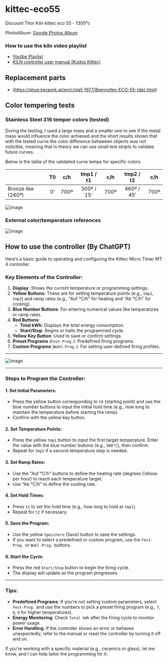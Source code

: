 # kittec-eco55
Discount Thor Kiln kittec eco 55 - 1300°c

PhotoAlbum: [Google Photos Album](https://photos.app.goo.gl/oatt2EmMtDsDjP2o6)

### How to use the kiln video playlist
- [Youtbe Playlist](https://www.youtube.com/watch?v=xoc6Wg6GqKU&list=PLEvmlp-nq1Q4yKHdWhCgacgY_uAayaDIU)
- [KILN controller user manual (Kudos Kittec)](https://github.com/opensourcemanufacturing/kittec-eco55/blob/main/BedienungsanleitungTC405englisch.pdf)

## Replacement parts
- (https://shop.keramik.at/en/c/ola1-1977/Brennofen-ECO-55-(de).html)

## Color tempering tests

### Stainless Steel 316 temper colors (tested)

During the testing, I used a large mass and a smaller one to see if the metal mass would influence the color achieved and the short results shown that with the tested curve the color difference betweeen objects was not noticible, meaning that in theory we can use small test stripts to validate future curves.

Below is the table of the validated curve temps for specific colors.

|                      | T0 | c/h | tmp1 / t1 | c/h | tmp2 / t2 | c/h |
|:---                  |:---:|:---:|:---:|:---:|:---:|:---:|
|Bronze like (260º)    |0'|700º|300º / 15'|700º|460º / 45'|700º|

![image](https://github.com/user-attachments/assets/ab1f27eb-4f0e-4b40-a2e1-f6bdf6b8db37)

### External color/temperature references
![image](https://github.com/user-attachments/assets/37454b16-c11e-43bc-b734-f0cdc38b481a)

## How to use the controller (By ChatGPT)

Here’s a basic guide to operating and configuring the Kittec Micro Timer MT 4 controller:

### Key Elements of the Controller:
1. **Display**: Shows the current temperature or programming settings.
2. **Yellow Buttons**: These are for setting temperature points (e.g., `tmp1`, `tmp2`) and ramp rates (e.g., "Auf °C/h" for heating and "Ab °C/h" for cooling).
3. **Blue Number Buttons**: For entering numerical values like temperatures or ramp rates.
4. **Red Buttons**:
   - **Total kWh**: Displays the total energy consumption.
   - **Start/Stop**: Begins or halts the programmed cycle.
5. **Yellow Key Button**: Used to save or confirm settings.
6. **Preset Programs** (`Fest-Prog.`): Predefined firing programs.
7. **Custom Programs** (`Wahl-Prog.`): For setting user-defined firing profiles.

---

![image](https://github.com/user-attachments/assets/ab1f27eb-4f0e-4b40-a2e1-f6bdf6b8db37)

---

### Steps to Program the Controller:

#### 1. **Set Initial Parameters**:
   - Press the yellow button corresponding to `t0` (starting point) and use the blue number buttons to input the initial hold time (e.g., how long to maintain the temperature before starting the ramp).
   - Confirm with the yellow key button.

#### 2. **Set Temperature Points**:
   - Press the yellow `tmp1` button to input the first target temperature. Enter the value with the blue number buttons (e.g., `800°C`), then confirm.
   - Repeat for `tmp2` if a second temperature step is needed.

#### 3. **Set Ramp Rates**:
   - Use the "Auf °C/h" buttons to define the heating rate (degrees Celsius per hour) to reach each temperature target.
   - Use "Ab °C/h" to define the cooling rate.

#### 4. **Set Hold Times**:
   - Press `t1` to set the hold time (e.g., how long to hold at `tmp1`).
   - Repeat for `t2` if necessary.

#### 5. **Save the Program**:
   - Use the yellow `Speichern` (Save) button to save the settings.
   - If you want to select a predefined or custom program, use the `Fest-Prog.` or `Wahl-Prog.` buttons.

#### 6. **Start the Cycle**:
   - Press the red `Start/Stop` button to begin the firing cycle.
   - The display will update as the program progresses.

---

### Tips:
- **Predefined Programs**: If you’re not setting custom parameters, select `Fest-Prog.` and use the numbers to pick a preset firing program (e.g., `7`, `8`, `9` for higher temperatures).
- **Energy Monitoring**: Check `Total kWh` after the firing cycle to monitor power usage.
- **Error Handling**: If the controller shows an error or behaves unexpectedly, refer to the manual or reset the controller by turning it off and on.

If you’re working with a specific material (e.g., ceramics or glass), let me know, and I can help tailor the programming for it.


